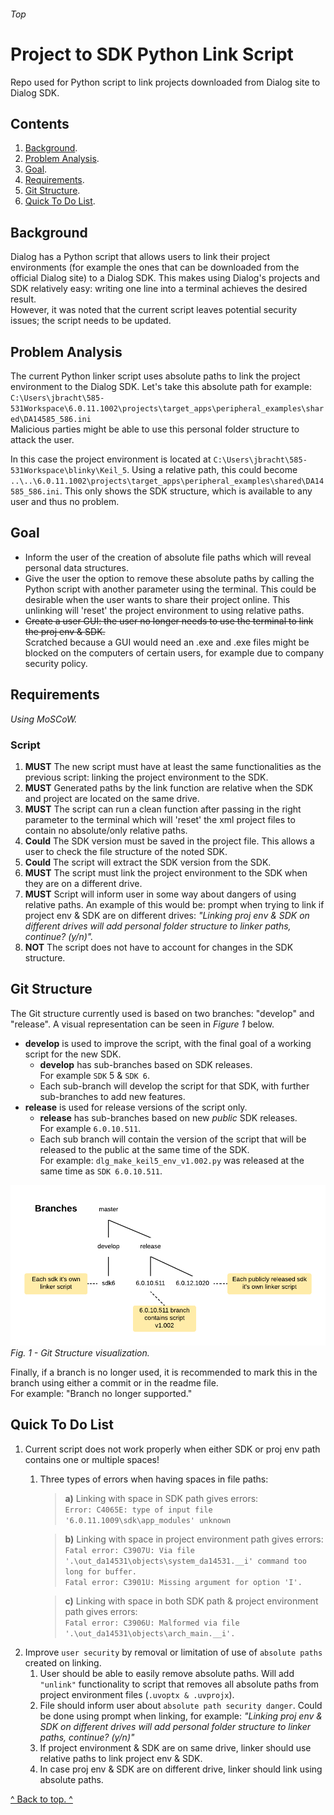 ###### Top
# Project to SDK Python Link Script
Repo used for Python script to link projects downloaded from Dialog site to Dialog SDK.

## Contents
1. [Background](#Background).
2. [Problem Analysis](#Problem-Analysis).
3. [Goal](#Goal).
4. [Requirements](#Requirements).
5. [Git Structure](#Git-Structure).
6. [Quick To Do List](#Quick-To-Do-List).

## Background
Dialog has a Python script that allows users to link their project environments (for example the ones that can be downloaded from the official Dialog site) to a Dialog SDK. This makes using Dialog's projects and SDK relatively easy: writing one line into a terminal achieves the desired result.\
However, it was noted that the current script leaves potential security issues; the script needs to be updated.

## Problem Analysis
The current Python linker script uses absolute paths to link the project environment to the Dialog SDK. Let's take this absolute path for example:\
`C:\Users\jbracht\585-531Workspace\6.0.11.1002\projects\target_apps\peripheral_examples\shared\DA14585_586.ini`\
Malicious parties might be able to use this personal folder structure to attack the user.

In this case the project environment is located at `C:\Users\jbracht\585-531Workspace\blinky\Keil_5`. Using a relative path, this could become `..\..\6.0.11.1002\projects\target_apps\peripheral_examples\shared\DA14585_586.ini`. This only shows the SDK structure, which is available to any user and thus no problem.

## Goal
- Inform the user of the creation of absolute file paths which will reveal personal data structures.
- Give the user the option to remove these absolute paths by calling the Python script with another parameter using the terminal. This could be desirable when the user wants to share their project online. This unlinking will 'reset' the project environment to using relative paths.
- ~~Create a user GUI: the user no longer needs to use the terminal to link the proj env & SDK.~~\
Scratched because a GUI would need an .exe and .exe files might be blocked on the computers of certain users, for example due to company security policy.

## Requirements
_Using MoSCoW._

### Script
1. __MUST__ The new script must have at least the same functionalities as the previous script: linking the project environment to the SDK.
2. __MUST__ Generated paths by the link function are relative when the SDK and project are located on the same drive.
3. __MUST__ The script can run a clean function after passing in the right parameter to the terminal which will 'reset' the xml project files to contain no absolute/only relative paths.
4. __Could__ The SDK version must be saved in the project file. This allows a user to check the file structure of the noted SDK.
5. __Could__ The script will extract the SDK version from the SDK.
6. __MUST__ The script must link the project environment to the SDK when they are on a different drive.
7. __MUST__ Script will inform user in some way about dangers of using relative paths. An example of this would be: prompt when trying to link if project env & SDK are on different drives: _"Linking proj env & SDK on different drives will add personal folder structure to linker paths, continue? (y/n)"._
7. __NOT__ The script does not have to account for changes in the SDK structure.

## Git Structure
The Git structure currently used is based on two branches: "develop" and "release". A visual representation can be seen in _Figure 1_ below.
- __develop__ is used to improve the script, with the final goal of a working script for the new SDK.
    - __develop__ has sub-branches based on SDK releases.\
    For example `SDK` 5 & `SDK 6`.
    - Each sub-branch will develop the script for that SDK, with further sub-branches to add new features.
- __release__ is used for release versions of the script only.
    - __release__ has sub-branches based on new _public_ SDK releases.\
    For example `6.0.10.511`.
    - Each sub branch will contain the version of the script that will be released to the public at the same time of the SDK.\
    For example: `dlg_make_keil5_env_v1.002.py` was released at the same time as `SDK 6.0.10.511`.

![Git structure visualization](Git%20Structure%20Visualization.png)
_Fig. 1 - Git Structure visualization._

Finally, if a branch is no longer used, it is recommended to mark this in the branch using either a commit or in the readme file.\
For example: "Branch no longer supported."

## Quick To Do List
1. Current script does not work properly when either SDK or proj env path contains one or multiple spaces!
    1. Three types of errors when having spaces in file paths:
        > __a)__ Linking with space in SDK path gives errors:\
        `Error: C4065E: type of input file '6.0.11.1009\sdk\app_modules' unknown`

        > __b)__ Linking with space in project environment path gives errors:\
        `Fatal error: C3907U: Via file '.\out_da14531\objects\system_da14531.__i' command too long for buffer.`\
        `Fatal error: C3901U: Missing argument for option 'I'.`

        > __c)__ Linking with space in both SDK path & project environment path gives errors:\
        `Fatal error: C3906U: Malformed via file '.\out_da14531\objects\arch_main.__i'.`
2. Improve `user security` by removal or limitation of use of `absolute paths` created on linking.
    1. User should be able to easily remove absolute paths. Will add `"unlink"` functionality to script that removes all absolute paths from project environment files (`.uvoptx & .uvprojx`).
    2. File should inform user about `absolute path security danger`. Could be done using prompt when linking, for example: _"Linking proj env & SDK on different drives will add personal folder structure to linker paths, continue? (y/n)"_
    3. If project environment & SDK are on same drive, linker should use relative paths to link project env & SDK.
    4. In case proj env & SDK are on different drive, linker should link using absolute paths.


[^ Back to top. ^](#Top)
